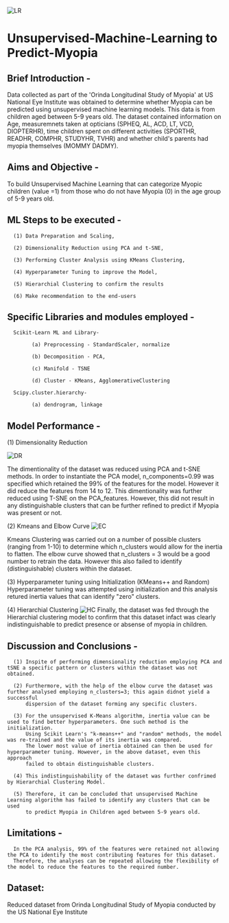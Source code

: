 ![LR](https://github.com/fbrowther/Unsupervised-Machine-Learning---Predicting-Myopia/blob/main/Images/d076583b-ecf3-478c-b97e-adcd080985da.jpeg)

# Unsupervised-Machine-Learning to Predict-Myopia

## Brief Introduction - 
Data collected as part of the 'Orinda Longitudinal Study of Myopia' at US National Eye Institute was obtained to determine whether Myopia can be predicted using unsupervised machine learning models. This data is from children aged between 5-9 years old. 
The dataset contained information on Age, measuremnets taken at opticians (SPHEQ,	AL,	ACD,	LT,	VCD, DIOPTERHR), time children spent on different activities (SPORTHR,	READHR,	COMPHR,	STUDYHR,	TVHR) and whether child's parents had myopia themselves (MOMMY	DADMY).	

## Aims and Objective -
To build Unsupervised Machine Learning that can categorize Myopic children (value =1) from those who do not have Myopia (0) in the age group of 5-9 years old.

## ML Steps to be executed -
      (1) Data Preparation and Scaling,
      
      (2) Dimensionality Reduction using PCA and t-SNE,
      
      (3) Performing Cluster Analysis using KMeans Clustering,
      
      (4) Hyperparameter Tuning to improve the Model,
      
      (5) Hierarchial Clustering to confirm the results
      
      (6) Make recommendation to the end-users
      
## Specific Libraries and modules employed -
      
      Scikit-Learn ML and Library-
      
            (a) Preprocessing - StandardScaler, normalize
  
            (b) Decomposition - PCA, 
  
            (c) Manifold - TSNE
  
            (d) Cluster - KMeans, AgglomerativeClustering
  
      Scipy.cluster.hierarchy-
      
            (a) dendrogram, linkage
            
## Model Performance -

(1) Dimensionality Reduction

![DR](https://github.com/fbrowther/Unsupervised-Machine-Learning---Predicting-Myopia/blob/main/Images/tSNE.png)

The dimentionality of the dataset was reduced using PCA and t-SNE methods. In order to instantiate the PCA model, n_components=0.99 was specified which retained the 99% of the features for the model. However it did reduce the features from 14 to 12. This dimentionality was further reduced using T-SNE on the PCA_features. However, this did not result in any distinguishable clusters that can be further refined to predict if Myopia was present or not.

(2) Kmeans and Elbow Curve 
![EC](https://github.com/fbrowther/Unsupervised-Machine-Learning---Predicting-Myopia/blob/main/Images/Elbow.png)

Kmeans Clustering was carried out on a number of possible clusters (ranging from 1-10) to determine which n_clusters would allow for the inertia to flatten. The elbow curve showed that n_clusters = 3 would be a good number to retrain the data. However this also failed to identify (distinguishable) clusters within the dataset.

(3) Hyperparameter tuning using Initialization (KMeans++ and Random)
Hyperparameter tuning was attempted using initialization and this analysis retured inertia values that can identify "zero" clusters.

(4) Hierarchial Clustering 
![HC](https://github.com/fbrowther/Unsupervised-Machine-Learning---Predicting-Myopia/blob/main/Images/HClustering.png)
Finally, the dataset was fed through the Hierarchial clustering model to confirm that this dataset infact was clearly indistinguishable to predict presence or absense of myopia in children.


## Discussion and Conclusions -

      (1) Inspite of performing dimensionality reduction employing PCA and tSNE a specific pattern or clusters within the dataset was not obtained. 

      (2) Furthermore, with the help of the elbow curve the dataset was further analysed employing n_clusters=3; this again didnot yield a successful 
          dispersion of the dataset forming any specific clusters. 

      (3) For the unsupervised K-Means algorithm, inertia value can be used to find better hyperparameters. One such method is the initialization.
          Using Scikit Learn's "k-means++" and "random" methods, the model was re-trained and the value of its inertia was compared. 
          The lower most value of inertia obtained can then be used for hyperparameter tuning. However, in the above dataset, even this approach 
          failed to obtain distinguishable clusters. 

      (4) This indistinguishability of the dataset was further confrimed by Hierarchial Clustering Model.

      (5) Therefore, it can be concluded that unsupervised Machine Learning algorithm has failed to identify any clusters that can be used 
          to predict Myopia in Children aged between 5-9 years old.

## Limitations - 

      In the PCA analysis, 99% of the features were retained not allowing the PCA to identify the most contributing features for this dataset. 
      Therefore, the analyses can be repeated allowing the flexibility of the model to reduce the features to the required number.
          

## Dataset: 
Reduced dataset from Orinda Longitudinal Study of Myopia conducted by the US National Eye Institute

